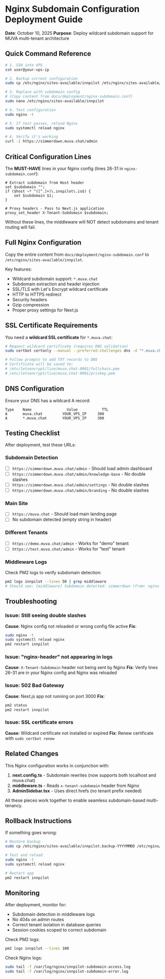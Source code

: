 # Nginx Subdomain Configuration Deployment Guide

**Date**: October 10, 2025
**Purpose**: Deploy wildcard subdomain support for MUVA multi-tenant architecture

## Quick Command Reference

```bash
# 1. SSH into VPS
ssh user@your-vps-ip

# 2. Backup current configuration
sudo cp /etc/nginx/sites-available/innpilot /etc/nginx/sites-available/innpilot.backup-$(date +%Y%m%d)

# 3. Replace with subdomain config
# (Copy content from docs/deployment/nginx-subdomain.conf)
sudo nano /etc/nginx/sites-available/innpilot

# 4. Test configuration
sudo nginx -t

# 5. If test passes, reload Nginx
sudo systemctl reload nginx

# 6. Verify it's working
curl -I https://simmerdown.muva.chat/admin
```

## Critical Configuration Lines

The **MUST-HAVE** lines in your Nginx config (lines 26-31 in `nginx-subdomain.conf`):

```nginx
# Extract subdomain from Host header
set $subdomain "";
if ($host ~* ^([^.]+)\.innpilot\.io$) {
    set $subdomain $1;
}

# Proxy headers - Pass to Next.js application
proxy_set_header X-Tenant-Subdomain $subdomain;
```

Without these lines, the middleware will NOT detect subdomains and tenant routing will fail.

## Full Nginx Configuration

Copy the entire content from `docs/deployment/nginx-subdomain.conf` to `/etc/nginx/sites-available/innpilot`.

Key features:
- Wildcard subdomain support: `*.muva.chat`
- Subdomain extraction and header injection
- SSL/TLS with Let's Encrypt wildcard certificate
- HTTP to HTTPS redirect
- Security headers
- Gzip compression
- Proper proxy settings for Next.js

## SSL Certificate Requirements

You need a **wildcard SSL certificate** for `*.muva.chat`:

```bash
# Request wildcard certificate (requires DNS validation)
sudo certbot certonly --manual --preferred-challenges dns -d "*.muva.chat" -d "muva.chat"

# Follow prompts to add TXT records to DNS
# Certificate will be saved to:
# /etc/letsencrypt/live/muva.chat-0001/fullchain.pem
# /etc/letsencrypt/live/muva.chat-0001/privkey.pem
```

## DNS Configuration

Ensure your DNS has a wildcard A record:

```
Type    Name                Value           TTL
A       muva.chat         YOUR_VPS_IP     300
A       *.muva.chat       YOUR_VPS_IP     300
```

## Testing Checklist

After deployment, test these URLs:

### Subdomain Detection
- [ ] `https://simmerdown.muva.chat/admin` - Should load admin dashboard
- [ ] `https://simmerdown.muva.chat/admin/knowledge-base` - No double slashes
- [ ] `https://simmerdown.muva.chat/admin/settings` - No double slashes
- [ ] `https://simmerdown.muva.chat/admin/branding` - No double slashes

### Main Site
- [ ] `https://muva.chat` - Should load main landing page
- [ ] No subdomain detected (empty string in header)

### Different Tenants
- [ ] `https://demo.muva.chat/admin` - Works for "demo" tenant
- [ ] `https://test.muva.chat/admin` - Works for "test" tenant

### Middleware Logs
Check PM2 logs to verify subdomain detection:

```bash
pm2 logs innpilot --lines 50 | grep middleware
# Should see: [middleware] Subdomain detected: simmerdown (from: nginx-header)
```

## Troubleshooting

### Issue: Still seeing double slashes
**Cause**: Nginx config not reloaded or wrong config file active
**Fix**:
```bash
sudo nginx -t
sudo systemctl reload nginx
pm2 restart innpilot
```

### Issue: "nginx-header" not appearing in logs
**Cause**: `X-Tenant-Subdomain` header not being sent by Nginx
**Fix**: Verify lines 26-31 are in your Nginx config and Nginx was reloaded

### Issue: 502 Bad Gateway
**Cause**: Next.js app not running on port 3000
**Fix**:
```bash
pm2 status
pm2 restart innpilot
```

### Issue: SSL certificate errors
**Cause**: Wildcard certificate not installed or expired
**Fix**: Renew certificate with `sudo certbot renew`

## Related Changes

This Nginx configuration works in conjunction with:

1. **next.config.ts** - Subdomain rewrites (now supports both localhost and muva.chat)
2. **middleware.ts** - Reads `x-tenant-subdomain` header from Nginx
3. **AdminSidebar.tsx** - Uses direct hrefs (no tenant prefix needed)

All these pieces work together to enable seamless subdomain-based multi-tenancy.

## Rollback Instructions

If something goes wrong:

```bash
# Restore backup
sudo cp /etc/nginx/sites-available/innpilot.backup-YYYYMMDD /etc/nginx/sites-available/innpilot

# Test and reload
sudo nginx -t
sudo systemctl reload nginx

# Restart app
pm2 restart innpilot
```

## Monitoring

After deployment, monitor for:
- Subdomain detection in middleware logs
- No 404s on admin routes
- Correct tenant isolation in database queries
- Session cookies scoped to correct subdomain

Check PM2 logs:
```bash
pm2 logs innpilot --lines 100
```

Check Nginx logs:
```bash
sudo tail -f /var/log/nginx/innpilot-subdomain-access.log
sudo tail -f /var/log/nginx/innpilot-subdomain-error.log
```
